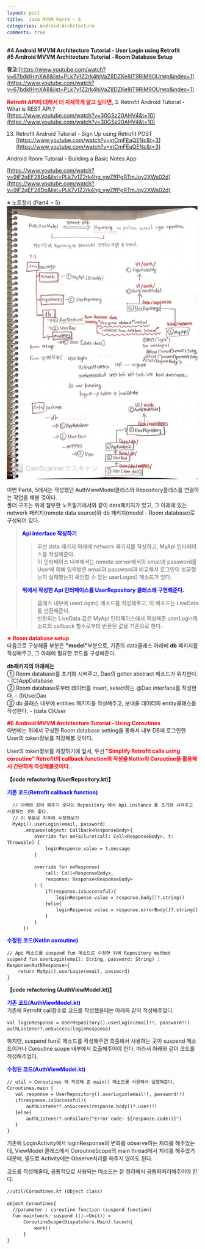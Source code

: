 ```yaml
---
layout: post
title:  Java MVVM Part4 ~ 6
categories: Android-Architecture
comments: true
---
```


<strong>#4 Android MVVM Architecture Tutorial - User Login using Retrofit<br></strong>
<strong>#5 Android MVVM Architecture Tutorial - Room Database Setup<br></strong>

<strong>참고</strong>:[https://www.youtube.com/watch?v=67bdklHmXA8&list=PLk7v1Z2rk4hjVaZ8DZKe8iT9RIM9OUrwp&index=1](https://www.youtube.com/watch?v=67bdklHmXA8&list=PLk7v1Z2rk4hjVaZ8DZKe8iT9RIM9OUrwp&index=1)<br>

<strong><font color="Red">Retrofit API에 대해서 더 자세하게 알고 싶다면, </font></strong>
3. Retrofit Android Tutorial - What is REST API ?<br>
[https://www.youtube.com/watch?v=30GSz20AHV4&t=10](https://www.youtube.com/watch?v=30GSz20AHV4&t=10) <br>

13. Retrofit Android Tutorial - Sign Up using Retrofit POST<br>
[https://www.youtube.com/watch?v=xtCmFEaQENc&t=3](https://www.youtube.com/watch?v=xtCmFEaQENc&t=3) <br>

Android Room Tutorial - Building a Basic Notes App<br>

[https://www.youtube.com/watch?v=9iF2qEF28Do&list=PLk7v1Z2rk4hg_ywZffPgRTmJoy2XWs02d](https://www.youtube.com/watch?v=9iF2qEF28Do&list=PLk7v1Z2rk4hg_ywZffPgRTmJoy2XWs02d)<br>

※ 노트정리 (Part4 ~ 5)<br>
<img src="/images/android/2020-04-19/2020-04-19 Room database note.png" alt="blog capture" width="500" title="capture img"><br>

이번 Part4, 5에서는 작성했던 AuthViewModel클래스와 Repository클래스를 연결하는 작업을 해볼 것이다.<br>
폴더 구조는 위에 첨부한 노트필기에서와 같이 data패키지가 있고, 그 아래에 있는 network 패키지(remote data source)와 db 패키지(model - Room database)로 구성되어 있다. <br>

><strong><font color="Blue">Api interface 작성하기</font></strong><br>
>>우선 data 패키지 아래에 network 패키지를 작성하고, MyApi 인터페이스를 작성해준다.<br>
>>이 인터페이스 내부에서는 remote server에서의 email과 password를 User에 의해 입력받은 email과 password과 비교해서 로그인이 성공했는지 실패했는지 확인할 수 있는 userLogin() 메소드가 있다. <br>

><strong><font color="Blue">위에서 작성한 Api 인터페이스를 UserRepository 클래스에 구현해준다.</font></strong><br>
>> 클래스 내부에 userLogin() 메소드를 작성해주고, 이 메소드는  LiveData<String>를 반환해준다.<br>
>> 반환되는 LiveData<String> 값은 MyApi 인터페이스에서 작성해준 userLogin메소드의 callback 함수로부터 반환된 값을 기준으로 한다.<br>

<strong><font color="Red">※ Room database setup</font></strong><br>
다음으로 구성해줄 부분은 <strong>"model"</strong>부분으로, 기존의 data클래스 아래에 <strong>db</strong> 패키지를 작성해주고, 그 아래에 필요한 코드를 구성해준다.<br>

<strong>db패키지의 아래에는</strong> <br>
① Room database를 초기화 시켜주고, Dao의 getter abstract 메소드가 위치한다. - (C)AppDatabase<br>
② Room database로부터 데이터를 insert, select하는 @Dao interface를 작성한다. - (I)UserDao<br>
③ db 클래스 내부에 entities 패키지를 작성해주고, 보내줄 데이터의 entity클래스를 작성한다. - (data C)User<br>

<strong><font color="Red">#6 Android MVVM Architecture Tutorial - Using Coroutines</font></strong><br>
이번에는 위에서 구성한 Room database setting을 통해서 내부 DB에 로그인한 User의 token정보를 저장해볼 것이다.<br>

User의 token정보를 저장하기에 앞서, 우선 <strong><font color="Red">"Simplify Retrofit calls using coroutine" Retrofit의 callback function의 작성을 Kotlin의 Coroutine을 활용해서 간단하게 작성해볼것이다..</font></strong>

<strong>【code refactoring (UserRepository.kt)】</strong><br>

<strong><font color="Blue">기존 코드(Retrofit callback function)</font></strong>

      // 아래와 같이 해주기 보다는 Repository 에서 Api instance 를 초기화 시켜주고 사용하는 것이 좋다.
      // 이 부분은 차후에 수정해보기
      MyApi().userLogin(email, password)
          .enqueue(object: Callback<ResponseBody>{
              override fun onFailure(call: Call<ResponseBody>, t: Throwable) {
                  loginResponse.value = t.message
              }

              override fun onResponse(
                  call: Call<ResponseBody>,
                  response: Response<ResponseBody>
              ) {
                  if(response.isSuccessful){
                      loginResponse.value = response.body()?.string()
                  }else{
                      loginResponse.value = response.errorBody()?.string()
                  }
              }
          })

<strong><font color="Blue">수정된 코드(Kotlin coroutine)</font></strong><br>

    // Api 메소드를 suspend fun 메소드로 수정한 뒤에 Repository method
    suspend fun userLogin(email: String, password: String) : Response<AuthResponse>{
        return MyApi().userLogin(email, password)
    }

<strong>【code refactoring (AuthViewModel.kt)】</strong><br>

<strong><font color="Blue">기존 코드(AuthViewModel.kt)</font></strong><br>
기존에 Retrofit call함수로 코드를 작성했을때는 아래와 같이 작성해주었다.<br>

    val loginResponse = UserRepository().userLogin(email!!, password!!)
    authListener?.onSuccess(loginResponse)

하지만, suspend fun로 메소드를 작성해주면 호출해서 사용하는 곳이 suspend 메소드이거나 Coroutine scope 내부에서 호출해주어야 한다. 따라서 아래와 같이 코드를 작성해주었다.<br>

<strong><font color="Blue">수정된 코드(AuthViewModel.kt)</font></strong><br>

    // util > Coroutines 에 작성해 준 main() 메소드를 사용해서 실행해준다.
    Coroutines.main {
       val response = UserRepository().userLogin(email!!, password!!)
       if(response.isSuccessful){
           authListener?.onSuccess(response.body()?.user!!)
       }else{
           authListener?.onFailure("Error code: ${response.code()}")
       }
    }

기존에 LoginActivity에서 loginResponse의 변화를 observe하는 처리를 해주었는데, ViewModel 클래스에서 CoroutineScope의 main thread에서 처리를 해주었기 때문에, 별도로 Activity에는 Observe처리를 해주지 않아도 된다.<br>

코드를 작성해줄때, 공통적으로 사용되는 메소드는 잘 정리해서 공통화처리해주어야 한다.<br>

    //util/Coroutines.kt (Object class)

    object Coroutines{
      //parameter : coroutine function (suspend function)
      fun main(work: suspend (()->Unit)) =
          CoroutineScope(Dispatchers.Main).launch{
              work()
          }
    }

